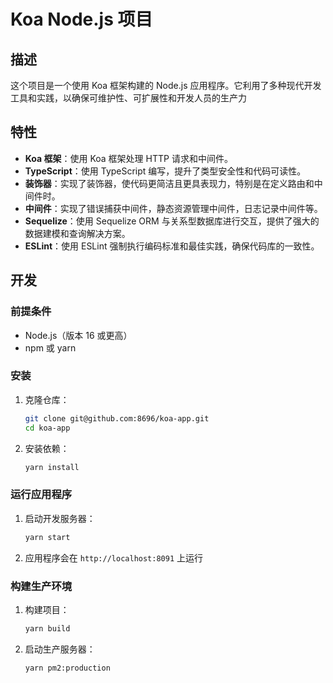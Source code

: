 # Koa Node.js 项目

## 描述
这个项目是一个使用 Koa 框架构建的 Node.js 应用程序。它利用了多种现代开发工具和实践，以确保可维护性、可扩展性和开发人员的生产力


## 特性

- **Koa 框架**：使用 Koa 框架处理 HTTP 请求和中间件。
- **TypeScript**：使用 TypeScript 编写，提升了类型安全性和代码可读性。
- **装饰器**：实现了装饰器，使代码更简洁且更具表现力，特别是在定义路由和中间件时。
- **中间件**：实现了错误捕获中间件，静态资源管理中间件，日志记录中间件等。
- **Sequelize**：使用 Sequelize ORM 与关系型数据库进行交互，提供了强大的数据建模和查询解决方案。
- **ESLint**：使用 ESLint 强制执行编码标准和最佳实践，确保代码库的一致性。


## 开发

### 前提条件

- Node.js（版本 16 或更高）
- npm 或 yarn

### 安装

1. 克隆仓库：
    ```sh
    git clone git@github.com:8696/koa-app.git
    cd koa-app
    ```

2. 安装依赖：
    ```sh
    yarn install
    ```

### 运行应用程序

1. 启动开发服务器：
    ```sh
    yarn start
    ```

2. 应用程序会在 `http://localhost:8091` 上运行

### 构建生产环境

1. 构建项目：
    ```sh
    yarn build
    ```

2. 启动生产服务器：
    ```sh
    yarn pm2:production
    ```
